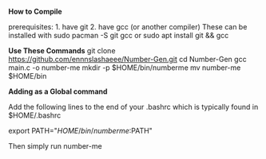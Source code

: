 **How to Compile**

prerequisites: 1. have git 2. have gcc (or another compiler)
These can be installed with sudo pacman -S git gcc or sudo apt install git && gcc

**Use These Commands**
git clone https://github.com/ennnslashaeee/Number-Gen.git
cd Number-Gen
gcc main.c -o number-me
mkdir -p $HOME/bin/numberme
mv number-me $HOME/bin

**Adding as a Global command**

Add the following lines to the end of your .bashrc which is typically found in $HOME/.bashrc

export PATH="$HOME/bin/numberme:$PATH"

Then simply run number-me

